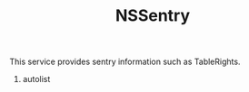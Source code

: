 ﻿---
uid: crmscript_ref_NSSentry
title: NSSentry
intellisense: Void.NSSentry
keywords: NSSentry
so.topic: reference
---

This service provides sentry information such as TableRights.

1. autolist 

